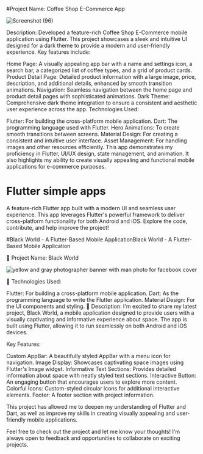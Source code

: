 #Project Name: Coffee Shop E-Commerce App

![Screenshot (96)](https://github.com/user-attachments/assets/91f34aa1-6386-4f1d-9d23-bc5bef5c93f6)

Description:
Developed a feature-rich Coffee Shop E-Commerce mobile application using Flutter. This project showcases a sleek and intuitive UI designed for a dark theme to provide a modern and user-friendly experience. Key features include:

Home Page: A visually appealing app bar with a name and settings icon, a search bar, a categorized list of coffee types, and a grid of product cards.
Product Detail Page: Detailed product information with a large image, price, description, and additional details, enhanced by smooth transition animations.
Navigation: Seamless navigation between the home page and product detail pages with sophisticated animations.
Dark Theme: Comprehensive dark theme integration to ensure a consistent and aesthetic user experience across the app.
Technologies Used:

Flutter: For building the cross-platform mobile application.
Dart: The programming language used with Flutter.
Hero Animations: To create smooth transitions between screens.
Material Design: For creating a consistent and intuitive user interface.
Asset Management: For handling images and other resources efficiently.
This app demonstrates my proficiency in Flutter, UI/UX design, state management, and animation. It also highlights my ability to create visually appealing and functional mobile applications for e-commerce purposes.




# Flutter simple apps

A feature-rich Flutter app built with a modern UI and seamless user experience. This app leverages Flutter's powerful framework to deliver cross-platform functionality for both Android and iOS. Explore the code, contribute, and help improve the project!

#Black World - A Flutter-Based Mobile ApplicationBlack World - A Flutter-Based Mobile Application

🌟 Project Name: Black World

![yellow and gray photographer banner with man photo for facebook cover](https://github.com/user-attachments/assets/fcdb65cd-51dc-41d1-bc2b-ea5e4eec1df3)


🔧 Technologies Used:

Flutter: For building a cross-platform mobile application.
Dart: As the programming language to write the Flutter application.
Material Design: For the UI components and styling.
📝 Description:
I'm excited to share my latest project, Black World, a mobile application designed to provide users with a visually captivating and informative experience about space. The app is built using Flutter, allowing it to run seamlessly on both Android and iOS devices.

Key Features:

Custom AppBar: A beautifully styled AppBar with a menu icon for navigation.
Image Display: Showcases captivating space images using Flutter's Image widget.
Informative Text Sections: Provides detailed information about space with neatly styled text sections.
Interactive Button: An engaging button that encourages users to explore more content.
Colorful Icons: Custom-styled circular icons for additional interactive elements.
Footer: A footer section with project information.

This project has allowed me to deepen my understanding of Flutter and Dart, as well as improve my skills in creating visually appealing and user-friendly mobile applications.

Feel free to check out the project and let me know your thoughts! I'm always open to feedback and opportunities to collaborate on exciting projects.
